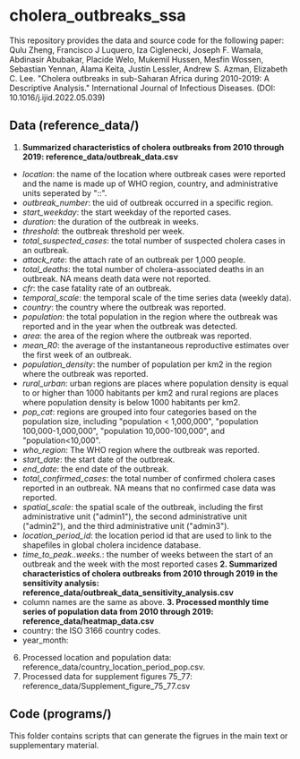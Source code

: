 # cholera_outbreaks_ssa
This repository provides the data and source code for the following paper: Qulu Zheng, Francisco J Luquero, Iza Ciglenecki, Joseph F. Wamala, Abdinasir Abubakar, Placide Welo, Mukemil Hussen, Mesfin Wossen, Sebastian Yennan, Alama Keita, Justin Lessler, Andrew S. Azman, Elizabeth C. Lee. "Cholera outbreaks in sub-Saharan Africa during 2010-2019: A Descriptive Analysis." International Journal of Infectious Diseases. (DOI: 10.1016/j.ijid.2022.05.039)

## Data (reference_data/)
1. **Summarized characteristics of cholera outbreaks from 2010 through 2019: reference_data/outbreak_data.csv**
* _location_: the name of the location where outbreak cases were reported and the name is made up of WHO region, country, and administrative units seperated by "::".
* _outbreak_number_: the uid of outbreak occurred in a specific region.
* _start_weekday_: the start weekday of the reported cases.
* _duration_: the duration of the outbreak in weeks.
* _threshold_: the outbreak threshold per week.
* _total_suspected_cases_: the total number of suspected cholera cases in an outbreak. 
* _attack_rate_: the attach rate of an outbreak per 1,000 people.
* _total_deaths_: the total number of cholera-associated deaths in an outbreak. NA means death data were not reported.
* _cfr_: the case fatality rate of an outbreak.
* _temporal_scale_: the temporal scale of the time series data (weekly data).
* _country_: the country where the outbreak was reported.
* _population_: the total population in the region where the outbreak was reported and in the year when the outbreak was detected.
* _area_: the area of the region where the outbreak was reported.
* _mean_R0_: the average of the instantaneous reproductive estimates over the first week of an outbreak.
* _population_density_: the number of population per km2 in the region where the outbreak was reported.
* _rural_urban_: urban regions are places where population density is equal to or higher than 1000 habitants per km2 and rural regions are places where population density is below 1000 habitants per km2.
* _pop_cat_: regions are grouped into four categories based on the population size, including "population < 1,000,000", "population 100,000-1,000,000", "population 10,000-100,000", and "population<10,000".
* _who_region_: The WHO region where the outbreak was reported.
* _start_date_: the start date of the outbreak.
* _end_date_: the end date of the outbreak.
* _total_confirmed_cases_: the total number of confirmed cholera cases reported in an outbreak. NA means that no confirmed case data was reported.
* _spatial_scale_: the spatial scale of the outbreak, including the first administrative unit ("admin1"), the second administrative unit ("admin2"), and the third administrative unit ("admin3"). 
* _location_period_id_: the location period id that are used to link to the shapefiles in global cholera incidence database.
* _time_to_peak..weeks._: the number of weeks between the start of an outbreak and the week with the most reported cases
**2. Summarized characteristics of cholera outbreaks from 2010 through 2019 in the sensitivity analysis: reference_data/outbreak_data_sensitivity_analysis.csv**
* column names are the same as above. 
**3. Processed monthly time series of population data from 2010 through 2019: reference_data/heatmap_data.csv**
* country: the ISO 3166 country codes.
* year_month: 
6. Processed location and population data: reference_data/country_location_period_pop.csv. 
7. Processed data for supplement figures 75_77: reference_data/Supplement_figure_75_77.csv

## Code (programs/)
This folder contains scripts that can generate the figrues in the main text or supplementary material. 
